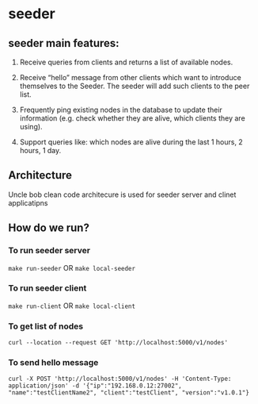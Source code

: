# seeder

## seeder main features:

1. Receive queries from clients and returns a list of available nodes.

2. Receive “hello” message from other clients which want to introduce themselves to the Seeder. The seeder will add such clients to the peer list.

3. Frequently ping existing nodes in the database to update their information (e.g. check whether they are alive, which clients they are using).

4. Support queries like: which nodes are alive during the last 1 hours, 2 hours, 1 day.

## Architecture

Uncle bob clean code architecure is used for seeder server and clinet applicatipns

## How do we run?

### To run seeder server
`make run-seeder`
OR
`make local-seeder`

### To run seeder client
`make run-client`
OR
`make local-client`

### To get list of nodes
`curl --location --request GET 'http://localhost:5000/v1/nodes'`

### To send hello message
`curl -X POST 'http://localhost:5000/v1/nodes' -H 'Content-Type: application/json' -d '{"ip":"192.168.0.12:27002", "name":"testClientName2", "client":"testClient", "version":"v1.0.1"}`
